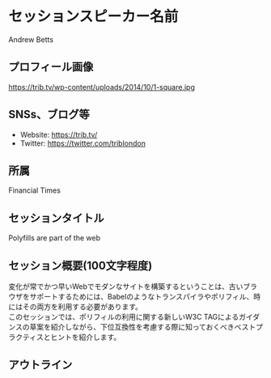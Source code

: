 # セッションスピーカー名前

Andrew Betts

## プロフィール画像

https://trib.tv/wp-content/uploads/2014/10/1-square.jpg

## SNSs、ブログ等

- Website: https://trib.tv/
- Twitter: https://twitter.com/triblondon

## 所属

Financial Times

## セッションタイトル

Polyfills are part of the web

## セッション概要(100文字程度)

変化が常でかつ早いWebでモダンなサイトを構築するということは、古いブラウザをサポートするためには、Babelのようなトランスパイラやポリフィル、時にはその両方を利用する必要があります。  
このセッションでは、ポリフィルの利用に関する新しいW3C TAGによるガイダンスの草案を紹介しながら、下位互換性を考慮する際に知っておくべきベストプラクティスとヒントを紹介します。

## アウトライン